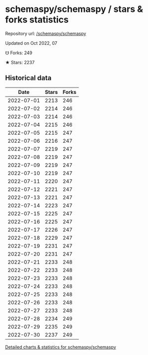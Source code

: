 # schemaspy/schemaspy / stars & forks statistics

Repository url: [/schemaspy/schemaspy](https://github.com/schemaspy/schemaspy)

Updated on Oct 2022, 07

☋ Forks: 249

★ Stars: 2237

## Historical data
| Date | Stars | Forks |
|------|-------|-------|
| 2022-07-01 | 2213 | 246 | 
| 2022-07-02 | 2214 | 246 | 
| 2022-07-03 | 2214 | 246 | 
| 2022-07-04 | 2215 | 246 | 
| 2022-07-05 | 2215 | 247 | 
| 2022-07-06 | 2216 | 247 | 
| 2022-07-07 | 2219 | 247 | 
| 2022-07-08 | 2219 | 247 | 
| 2022-07-09 | 2219 | 247 | 
| 2022-07-10 | 2219 | 247 | 
| 2022-07-11 | 2220 | 247 | 
| 2022-07-12 | 2221 | 247 | 
| 2022-07-13 | 2221 | 247 | 
| 2022-07-14 | 2223 | 247 | 
| 2022-07-15 | 2225 | 247 | 
| 2022-07-16 | 2225 | 247 | 
| 2022-07-17 | 2226 | 247 | 
| 2022-07-18 | 2229 | 247 | 
| 2022-07-19 | 2231 | 247 | 
| 2022-07-20 | 2231 | 247 | 
| 2022-07-21 | 2233 | 248 | 
| 2022-07-22 | 2233 | 248 | 
| 2022-07-23 | 2233 | 248 | 
| 2022-07-24 | 2233 | 248 | 
| 2022-07-25 | 2233 | 248 | 
| 2022-07-26 | 2233 | 248 | 
| 2022-07-27 | 2233 | 248 | 
| 2022-07-28 | 2234 | 249 | 
| 2022-07-29 | 2235 | 249 | 
| 2022-07-30 | 2237 | 249 | 


[Detailed charts & statistics for schemaspy/schemaspy](https://reviewgithub.com/rep/schemaspy/schemaspy)
